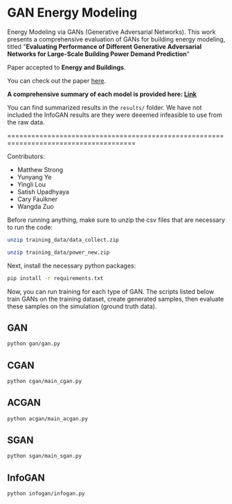 # GAN Energy Modeling

Energy Modeling via GANs (Generative Adversarial Networks). This work presents a comprehensive evaluation of GANs for building energy modeling, titled "**Evaluating Performance of Different Generative Adversarial Networks for Large-Scale Building Power Demand Prediction**"

Paper accepted to **Energy and Buildings**.


You can check out the paper [here](https://peasant98.github.io/files/papers/sbs-lab-gan-models.pdf).

**A comprehensive summary of each model is provided here: [Link](model_archs/README.md)**

You can find summarized results in the `results/` folder. We have not included the InfoGAN results are they were deeemed infeasible to use from the raw data.


======================================================================================

Contributors:
- Matthew Strong
- Yunyang Ye
- Yingli Lou
- Satish Upadhyaya
- Cary Faulkner
- Wangda Zuo

Before running anything, make sure to unzip the csv files that are necessary to run the code:

```sh
unzip training_data/data_collect.zip

unzip training_data/power_new.zip
```

Next, install the necessary python packages:

```sh
pip install -r requirements.txt

```

Now, you can run training for each type of GAN. The scripts listed below train GANs on the training dataset, create generated samples, then evaluate these samples on the simulation (ground truth data).

## GAN
```sh
python gan/gan.py
```

## CGAN
```sh
python cgan/main_cgan.py
```

## ACGAN
```sh
python acgan/main_acgan.py
```

## SGAN
```sh
python sgan/main_sgan.py
```

## InfoGAN
```sh
python infogan/infogan.py
```


